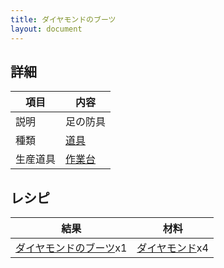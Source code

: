 ```yaml
---
title: ダイヤモンドのブーツ
layout: document
---
```

## 詳細

|項目|内容|
|---|---|
|説明|足の防具|
|種類|[道具](道具)|
|生産道具|[作業台](作業台)|

## レシピ

|結果|材料|
|---|---|
|[ダイヤモンドのブーツ](ダイヤモンドのブーツ)x1|[ダイヤモンド](ダイヤモンド)x4|
